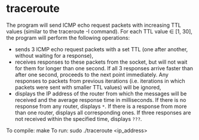 # traceroute
The program will send ICMP echo request packets with increasing TTL values (similar to the traceroute -I command). For each TTL value ∈ [1, 30], the program will perform the following operations:
 - sends 3 ICMP echo request packets with a set TTL (one after another, without waiting for a response),
 - receives responses to these packets from the socket, but will not wait for them for longer than one second. If all 3 responses arrive faster than after one second, proceeds to the next point immediately. Any responses to packets from previous iterations (i.e. iterations in which packets were sent with smaller TTL values) will be ignored,
 - displays the IP address of the router from which the messages will be received and the average response time in milliseconds. If there is no response from any router, displays `*`. If there is a response from more than one router, displays all corresponding ones. If three responses are not received within the specified time, displays `???`.

To compile: make
To run: sudo ./traceroute <ip_address>
